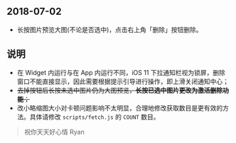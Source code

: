 ## 2018-07-02
- 长按图片预览大图(不论是否选中)，点击右上角「删除」按钮删除。

## 说明
- 在 Widget 内运行与在 App 内运行不同，iOS 11 下拉通知栏视为锁屏，删除窗口不能直接显示，因此需要根据提示引导进行操作，即上滑关闭通知中心；
- ~~去掉按钮后长按未选中图片仍为大图预览，**长按已选中图片更改为激活删除功能**；~~
- 改小略缩图大小对卡顿问题影响不太明显，合理地修改获取数目是更有效的方法。具体请修改 `scripts/fetch.js` 的 `COUNT` 数目。

> 祝你天天好心情
> Ryan